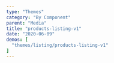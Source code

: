 ```yaml
---
type: "Themes"
category: "By Component"
parent: "Media"
title: "products-listing-v1"
date: "2020-06-09"
demos: [
  "themes/listing/products-listing-v1"
]
---
```

